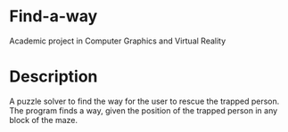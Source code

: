 # Find-a-way
Academic project in Computer Graphics and Virtual Reality

# Description
A puzzle solver to find the way for the user to rescue the trapped person. The program finds a way, given the position of the trapped person in any block of the maze.
